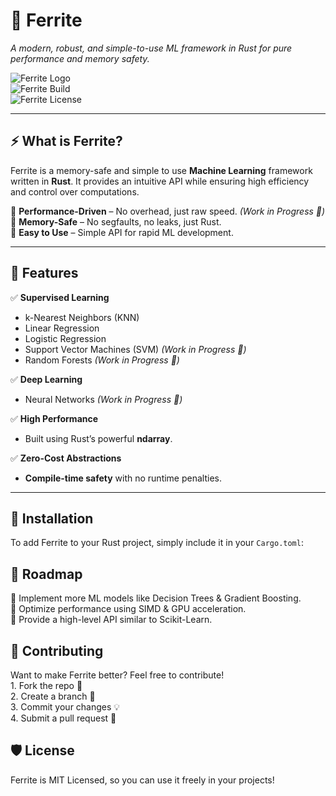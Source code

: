 # 🚀 Ferrite  
*A modern, robust, and simple-to-use ML framework in Rust for pure performance and memory safety.*  

![Ferrite Logo](https://img.shields.io/badge/Made%20with-Rust-orange?style=for-the-badge&logo=rust&logoColor=white)  
![Ferrite Build](https://img.shields.io/badge/build-passing-brightgreen?style=for-the-badge)  
![Ferrite License](https://img.shields.io/badge/license-MIT-blue?style=for-the-badge)  

---

## ⚡ What is Ferrite?  
Ferrite is a memory-safe and simple to use **Machine Learning** framework written in **Rust**. It provides an intuitive API while ensuring high efficiency and control over computations.  <br>

🔹 **Performance-Driven** – No overhead, just raw speed.  *(Work in Progress 🚧)*<br>
🔹 **Memory-Safe** – No segfaults, no leaks, just Rust.  <br>
🔹 **Easy to Use** – Simple API for rapid ML development. <br> 

---

## 📌 Features  
✅ **Supervised Learning**  
- k-Nearest Neighbors (KNN)  
- Linear Regression  
- Logistic Regression  
- Support Vector Machines (SVM)  *(Work in Progress 🚧)*
- Random Forests  *(Work in Progress 🚧)*

✅ **Deep Learning**  
- Neural Networks *(Work in Progress 🚧)*  

✅ **High Performance**  
- Built using Rust’s powerful **ndarray**.  

✅ **Zero-Cost Abstractions**  
- **Compile-time safety** with no runtime penalties.  

---

## 🚀 Installation  
To add Ferrite to your Rust project, simply include it in your `Cargo.toml`:  

## 📜 Roadmap
📌 Implement more ML models like Decision Trees & Gradient Boosting.<br>
📌 Optimize performance using SIMD & GPU acceleration.<br>
📌 Provide a high-level API similar to Scikit-Learn.<br>

## 🤝 Contributing
Want to make Ferrite better? Feel free to contribute!<br>
	 1.	Fork the repo 🍴<br>
	 2.	Create a branch 🔧<br>
	 3.	Commit your changes 💡<br>
	 4.	Submit a pull request 🚀<br>

## 🛡️ License
Ferrite is MIT Licensed, so you can use it freely in your projects!<br>
